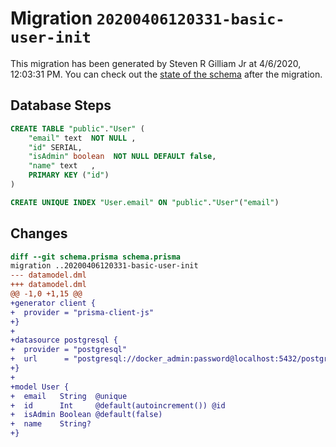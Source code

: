 # Migration `20200406120331-basic-user-init`

This migration has been generated by Steven R Gilliam Jr at 4/6/2020, 12:03:31 PM.
You can check out the [state of the schema](./schema.prisma) after the migration.

## Database Steps

```sql
CREATE TABLE "public"."User" (
    "email" text  NOT NULL ,
    "id" SERIAL,
    "isAdmin" boolean  NOT NULL DEFAULT false,
    "name" text   ,
    PRIMARY KEY ("id")
) 

CREATE UNIQUE INDEX "User.email" ON "public"."User"("email")
```

## Changes

```diff
diff --git schema.prisma schema.prisma
migration ..20200406120331-basic-user-init
--- datamodel.dml
+++ datamodel.dml
@@ -1,0 +1,15 @@
+generator client {
+  provider = "prisma-client-js"
+}
+
+datasource postgresql {
+  provider = "postgresql"
+  url      = "postgresql://docker_admin:password@localhost:5432/postgresql_db?schema=public"
+}
+
+model User {
+  email   String  @unique
+  id      Int     @default(autoincrement()) @id
+  isAdmin Boolean @default(false)
+  name    String?
+}
```


